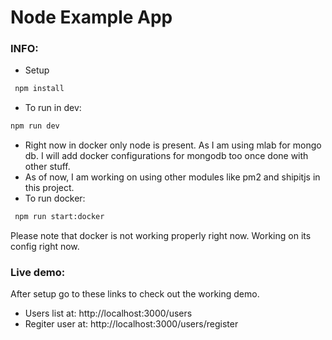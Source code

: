 # Node Example App

### INFO: ###

- Setup
```bash
 npm install
 ```
- To run in dev:
 ```bash
 npm run dev
 ```
- Right now in docker only node is present. As I am using mlab for mongo db. I will add docker configurations for mongodb too once done with other stuff.
- As of now, I am working on using other modules like pm2 and shipitjs in this project.
- To run docker:
```bash
 npm run start:docker
 ```
 Please note that docker is not working properly right now. Working on its config right now.
### Live demo: ###
After setup go to these links to check out the working demo.
- Users list at: http://localhost:3000/users
- Regiter user at: http://localhost:3000/users/register